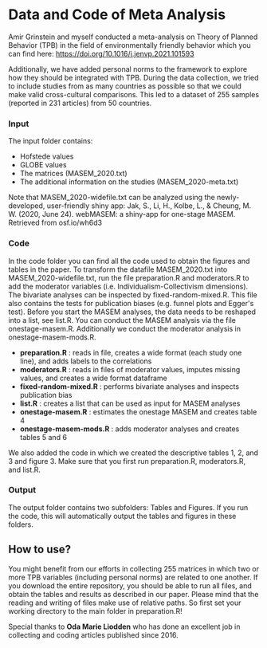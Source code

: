 # Data and Code of Meta Analysis 

Amir Grinstein and myself conducted a meta-analysis on Theory of Planned Behavior (TPB) in the field of environmentally friendly behavior which you can find here: https://doi.org/10.1016/j.jenvp.2021.101593

Additionally, we have added personal norms to the framework to explore how they should be integrated with TPB. During the data collection, we tried to include studies from as many countries as possible so that we could make valid cross-cultural comparisons. This led to a dataset of 255 samples (reported in 231 articles) from 50 countries.

### Input

The input folder contains:
- Hofstede values
- GLOBE values
- The matrices (MASEM_2020.txt)
- The additional information on the studies (MASEM_2020-meta.txt)

Note that MASEM_2020-widefile.txt can be analyzed using the newly-developed, user-friendly shiny app: Jak, S., Li, H., Kolbe, L., & Cheung, M. W. (2020, June 24). webMASEM: a shiny-app for one-stage MASEM. Retrieved from osf.io/wh6d3

### Code

In the code folder you can find all the code used to obtain the figures and tables in the paper. 
To transform the datafile MASEM_2020.txt into MASEM_2020-widefile.txt, run the file preparation.R and moderators.R to add the moderator variables (i.e. Individualism-Collectivism dimensions). The bivariate analyses can be inspected by fixed-random-mixed.R. This file also contains the tests for publication biases (e.g. funnel plots and Egger's test). Before you start the MASEM analyses, the data needs to be reshaped into a list, see list.R. You can conduct the MASEM analysis via the file onestage-masem.R. Additionally we conduct the moderator analysis in onestage-masem-mods.R. 

- **preparation.R** : reads in file, creates a wide format (each study one line), and adds labels to the correlations
- **moderators.R** : reads in files of moderator values, imputes missing values, and creates a wide format dataframe
- **fixed-random-mixed.R** : performs bivariate analyses and inspects publication bias 
- **list.R** : creates a list that can be used as input for MASEM analyses
- **onestage-masem.R** : estimates the onestage MASEM and creates table 4
- **onestage-masem-mods.R** : adds moderator analyses and creates tables 5 and 6

We also added the code in which we created the descriptive tables 1, 2, and 3 and figure 3. Make sure that you first run preparation.R, moderators.R, and list.R.

### Output

The output folder contains two subfolders: Tables and Figures. If you run the code, this will automatically output the tables and figures in these folders.

## How to use?

You might benefit from our efforts in collecting 255 matrices in which two or more TPB variables (including personal norms) are related to one another. If you download the entire repository, you should be able to run all files, and obtain the tables and results as described in our paper. Please mind that the reading and writing of files make use of relative paths. So first set your working directory to the main folder in preparation.R! 

Special thanks to **Oda Marie Liodden** who has done an excellent job in collecting and coding articles published since 2016. 
